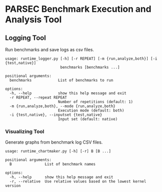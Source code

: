 # PARSEC Benchmark Execution and Analysis Tool

## Logging Tool
Run benchmarks and save logs as csv files.

```
usage: runtime_logger.py [-h] [-r REPEAT] [-m {run,analyze,both}] [-i {test,native}]
                         benchmarks [benchmarks ...]

positional arguments:
  benchmarks            List of benchmarks to run

options:
  -h, --help            show this help message and exit
  -r REPEAT, --repeat REPEAT
                        Number of repetitions (default: 1)
  -m {run,analyze,both}, --mode {run,analyze,both}
                        Execution mode (default: both)
  -i {test,native}, --inputset {test,native}
                        Input set (default: native)
```

### Visualizing Tool
Generate graphs from benchmark log CSV files.

```
usage: runtime_chartmaker.py [-h] [-r] B [B ...]

positional arguments:
  B               List of benchmark names

options:
  -h, --help      show this help message and exit
  -r, --relative  Use relative values based on the lowest kernel version
```
